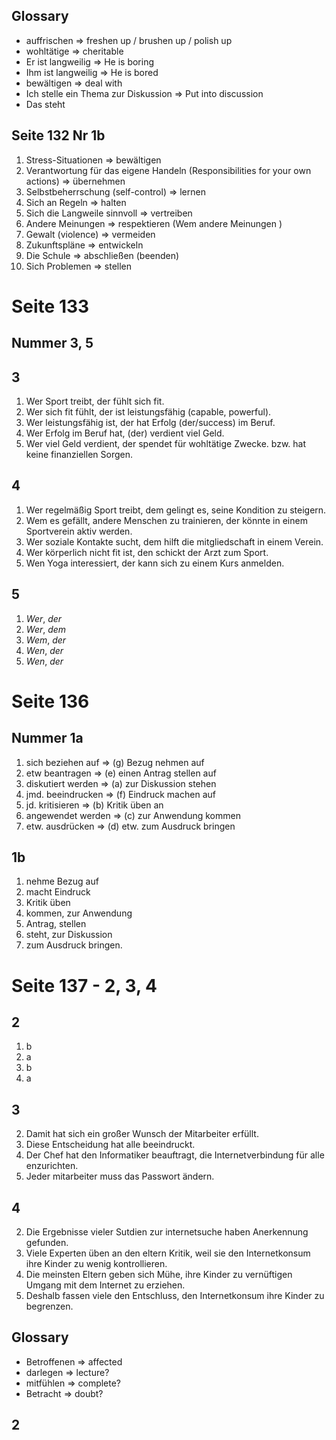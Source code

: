 ## Glossary

* auffrischen => freshen up / brushen up / polish up
* wohltätige => cheritable
* Er ist langweilig => He is boring
* Ihm ist langweilig => He is bored
* bewältigen => deal with
* Ich stelle ein Thema zur Diskussion => Put into discussion
* Das steht 

## Seite 132 Nr 1b

1. Stress-Situationen => bewältigen
2. Verantwortung für das eigene Handeln (Responsibilities for your own actions) => übernehmen
3. Selbstbeherrschung (self-control) => lernen 
4. Sich an Regeln => halten
5. Sich die Langweile sinnvoll => vertreiben
6. Andere Meinungen => respektieren (Wem andere Meinungen )
7. Gewalt (violence) => vermeiden
8. Zukunftspläne => entwickeln
9. Die Schule => abschließen (beenden)
10. Sich Problemen => stellen

# Seite 133 

## Nummer 3, 5

## 3

1. Wer Sport treibt, der fühlt sich fit.
2. Wer sich fit fühlt, der ist leistungsfähig (capable, powerful).
3. Wer leistungsfähig ist, der hat Erfolg (der/success) im Beruf.
4. Wer Erfolg im Beruf hat, (der) verdient viel Geld.
5. Wer viel Geld verdient, der spendet für wohltätige Zwecke. bzw. hat keine finanziellen Sorgen.

## 4

1. Wer regelmäßig Sport treibt, dem gelingt es, seine Kondition zu steigern.
2. Wem es gefällt, andere Menschen zu trainieren, der könnte in einem Sportverein aktiv werden.
3. Wer soziale Kontakte sucht, dem hilft die mitgliedschaft in einem Verein.
4. Wer körperlich nicht fit ist, den schickt der Arzt zum Sport.
5. Wen Yoga interessiert, der kann sich zu einem Kurs anmelden.

## 5

1. *Wer*, *der*
2. *Wer*, *dem*
3. *Wem*, *der*
4. *Wen*, *der*
5. *Wen*, *der*

# Seite 136

##  Nummer 1a

1. sich beziehen auf => (g) Bezug nehmen auf
2. etw beantragen => (e) einen Antrag stellen auf
3. diskutiert werden => (a) zur Diskussion stehen
4. jmd. beeindrucken => (f) Eindruck machen auf
5. jd. kritisieren => (b) Kritik üben an
6. angewendet werden => (c) zur Anwendung kommen
7. etw. ausdrücken => (d) etw. zum Ausdruck bringen

## 1b

1. nehme Bezug auf
2. macht Eindruck
3. Kritik üben
4. kommen, zur Anwendung
5. Antrag, stellen
6. steht, zur Diskussion
7. zum Ausdruck bringen.

# Seite 137 - 2, 3, 4

## 2

1. b
2. a
3. b
4. a


## 3

2. Damit hat sich ein großer Wunsch der Mitarbeiter erfüllt. 
3. Diese Entscheidung hat alle beeindruckt.
4. Der Chef hat den Informatiker beauftragt, die Internetverbindung für alle enzurichten.
5. Jeder mitarbeiter muss das Passwort ändern.

## 4

2. Die Ergebnisse vieler Sutdien zur internetsuche haben Anerkennung gefunden.
3. Viele Experten üben an den eltern Kritik, weil sie den Internetkonsum ihre Kinder zu wenig kontrollieren.
4. Die meinsten Eltern geben sich Mühe, ihre Kinder zu vernüftigen Umgang mit dem Internet zu erziehen.
5. Deshalb fassen viele den Entschluss, den Internetkonsum ihre Kinder zu begrenzen.

## Glossary

* Betroffenen => affected
* darlegen => lecture?
* mitfühlen => complete?
* Betracht => doubt?

## 2


